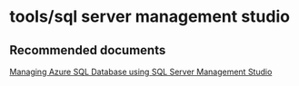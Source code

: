 <properties
	pageTitle="tools/sql server management studio"
	description="tools/sql server management studio"
	service="microsoft.sql"
	resource="servers"
	authors="aashu"
	displayOrder=""
	selfHelpType="generic"
	supportTopicIds="31980435"
	resourceTags=""
	productPesIds="13491"
	cloudEnvironments="MoonCake"
/>

# tools/sql server management studio

## **Recommended documents**
[Managing Azure SQL Database using SQL Server Management Studio](https://docs.azure.cn/sql-database/sql-database-manage-azure-ssms/)
